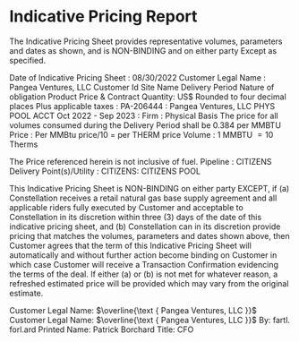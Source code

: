 # Indicative Pricing Report 

The Indicative Pricing Sheet provides representative volumes, parameters and dates as shown, and is NON-BINDING and on either party Except as specified.

Date of Indicative Pricing Sheet : 08/30/2022
Customer Legal Name : Pangea Ventures, LLC
Customer Id
Site Name
Delivery Period
Nature of obligation
Product
Price \& Contract Quantity:
US\$ Rounded to four decimal places
Plus applicable taxes
: PA-206444
: Pangea Ventures, LLC PHYS POOL ACCT
Oct 2022 - Sep 2023
: Firm
: Physical Basis
The price for all volumes consumed during the Delivery Period shall be 0.384 per MMBTU
Price : Per MMBtu price/10 = per THERM price
Volume : 1 MMBTU $=10$ Therms

The Price referenced herein is not inclusive of fuel.
Pipeline
: CITIZENS
Delivery Point(s)/Utility : CITIZENS: CITIZENS POOL

This Indicative Pricing Sheet is NON-BINDING on either party EXCEPT, if (a) Constellation receives a retail natural gas base supply agreement and all applicable riders fully executed by Customer and acceptable to Constellation in its discretion within three (3) days of the date of this indicative pricing sheet, and (b) Constellation can in its discretion provide pricing that matches the volumes, parameters and dates shown above, then Customer agrees that the term of this Indicative Pricing Sheet will automatically and without further action become binding on Customer in which case Customer will receive a Transaction Confirmation evidencing the terms of the deal. If either (a) or (b) is not met for whatever reason, a refreshed estimated price will be provided which may vary from the original estimate.

Customer Legal Name: $\overline{\text { Pangea Ventures, LLC }}$
Customer Legal Name: $\overline{\text { Pangea Ventures, LLC }}$
By: fartl. forl.ard
Printed Name: Patrick Borchard
Title:
CFO
